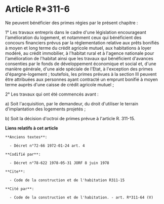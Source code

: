 # Article R*311-6

Ne peuvent bénéficier des primes régies par le présent chapitre :

1° Les travaux entrepris dans le cadre d'une législation encourageant l'amélioration du logement, et notamment ceux qui
bénéficient des concours financiers prévus par la réglementation relative aux prêts bonifiés à moyen et long terme du crédit
agricole mutuel, aux habitations à loyer modéré, au crédit immobilier, à l'habitat rural et à l'agence nationale pour
l'amélioration de l'habitat ainsi que les travaux qui bénéficient d'avances consenties par le fonds de développement
économique et social et, d'une manière générale, d'une aide spéciale de l'Etat, à l'exception des primes d'épargne-logement ;
toutefois, les primes prévues à la section III peuvent être attribuées aux personnes ayant contracté un emprunt bonifié à
moyen terme auprès d'une caisse de crédit agricole mutuel ;

2° Les travaux qui ont été commencés avant :

a) Soit l'acquisition, par le demandeur, du droit d'utiliser le terrain d'implantation des logements projetés ;

b) Soit la décision d'octroi de primes prévue à l'article R. 311-15.

**Liens relatifs à cet article**

	**Anciens textes**:

	  - Décret n°72-66 1972-01-24 art. 4

	**Codifié par**:

	  - Décret n°78-622 1978-05-31 JORF 8 juin 1978

	**Cite**:

	  - Code de la construction et de l'habitation R311-15

	**Cité par**:

	  - Code de la construction et de l'habitation. - art. R*311-64 (V)
